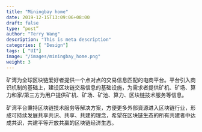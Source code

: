 ```yaml
---
title: "Miningbay home"
date: 2019-12-15T13:09:06+08:00
draft: false
type: “post”
author: "Terry Wang"
description: "This is meta description"
categories: [ "Design"]
tags: [ "UI"]
image: "/images/miningbay_home.png"
weight: 3
---
```


矿湾为全球区块链爱好者提供一个点对点的交易信息匹配的电商平台。平台引入商识机制的基础上，建设区块链交易信息的基础设施，为需求者提供矿机、矿场、算力和家/第三方为用户提供矿机、矿场、矿池、算力、区块链技术服务等信息。

矿湾平台秉持区块链技术服务等解决方案，方便更多外部資源进入区块链行业，形成可持续发展共享共识、共享、共建的理念，希望在区块链生态的所有共建者中达成共识，共建平等开放共赢的区块链经济生态。
